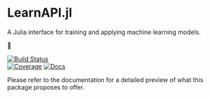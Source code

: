 # LearnAPI.jl

A Julia interface for training and applying machine learning models.


&#x1F6A7;


[![Build Status](https://github.com/JuliaAI/LearnAPI.jl/workflows/CI/badge.svg)](https://github.com/JuliaAI/LearnAPI.jl/actions)  
[![Coverage](https://codecov.io/gh/JuliaAI/LearnAPI.jl/branch/master/graph/badge.svg)](https://codecov.io/github/JuliaAI/LearnAPI.jl?branch=master) 
[![Docs](https://img.shields.io/badge/docs-dev-blue.svg)](https://juliaai.github.io/LearnAPI.jl/dev/)

Please refer to the documentation for a detailed preview of what this package proposes to
offer.


 
